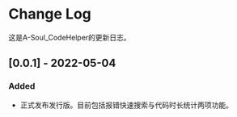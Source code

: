 # Change Log
这是A-Soul_CodeHelper的更新日志。
## [0.0.1] - 2022-05-04
### Added

- 正式发布发行版。目前包括报错快速搜索与代码时长统计两项功能。

